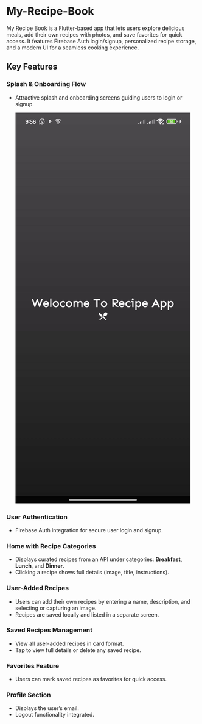 # My-Recipe-Book

My Recipe Book is a Flutter-based app that lets users explore delicious meals, add their own recipes with photos, and save favorites for quick access. It features Firebase Auth login/signup, personalized recipe storage, and a modern UI for a seamless cooking experience.

## Key Features

### Splash & Onboarding Flow
- Attractive splash and onboarding screens guiding users to login or signup.

  ![Splash Screen](https://github.com/FatimaFizaFatima/My-Recipe-Book/blob/main/splashscreen.jpg?raw=true)

### User Authentication
- Firebase Auth integration for secure user login and signup.

### Home with Recipe Categories
- Displays curated recipes from an API under categories: **Breakfast**, **Lunch**, and **Dinner**.
- Clicking a recipe shows full details (image, title, instructions).

### User-Added Recipes
- Users can add their own recipes by entering a name, description, and selecting or capturing an image.
- Recipes are saved locally and listed in a separate screen.

### Saved Recipes Management
- View all user-added recipes in card format.
- Tap to view full details or delete any saved recipe.

### Favorites Feature
- Users can mark saved recipes as favorites for quick access.

### Profile Section
- Displays the user’s email.
- Logout functionality integrated.



